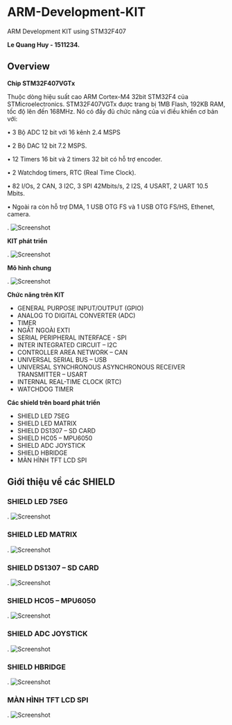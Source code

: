 # ARM-Development-KIT
ARM Development KIT using STM32F407

**Le Quang Huy - 1511234.**

## Overview
**Chip STM32F407VGTx** 

Thuộc dòng hiệu suất cao ARM Cortex-M4 32bit STM32F4 của STMicroelectronics. STM32F407VGTx được trang bị 1MB Flash, 192KB RAM, tốc độ lên đến 168MHz. Nó có đầy đủ chức năng của vi điều khiển cơ bản với:

• 3 Bộ ADC 12 bit với 16 kênh 2.4 MSPS

• 2 Bộ DAC 12 bit 7.2 MSPS.

• 12 Timers 16 bit và 2 timers 32 bit có hỗ trợ encoder.

• 2 Watchdog timers, RTC (Real Time Clock).

• 82 I/Os, 2 CAN, 3 I2C, 3 SPI 42Mbits/s, 2 I2S, 4 USART, 2 UART 10.5 Mbits.

• Ngoài ra còn hỗ trợ DMA, 1 USB OTG FS và 1 USB OTG FS/HS, Ethenet, camera.

. ![Screenshot](chipstm.PNG)

**KIT phát triển**

. ![Screenshot](Ketqua.jpg)


**Mô hình chung**

. ![Screenshot](idea.png)

**Chức năng trên KIT**

- GENERAL PURPOSE INPUT/OUTPUT (GPIO)
- ANALOG TO DIGITAL CONVERTER (ADC)
- TIMER
- NGẮT NGOÀI EXTI
- SERIAL PERIPHERAL INTERFACE - SPI
- INTER INTEGRATED CIRCUIT – I2C
- CONTROLLER AREA NETWORK – CAN
- UNIVERSAL SERIAL BUS – USB
- UNIVERSAL SYNCHRONOUS ASYNCHRONOUS RECEIVER TRANSMITTER – USART
- INTERNAL REAL-TIME CLOCK (RTC)
- WATCHDOG TIMER

**Các shield trên board phát triển**
- SHIELD LED 7SEG
- SHIELD LED MATRIX
- SHIELD DS1307 – SD CARD
- SHIELD HC05 – MPU6050
- SHIELD ADC JOYSTICK
- SHIELD HBRIDGE
- MÀN HÌNH TFT LCD SPI

## Giới thiệu về các SHIELD
### SHIELD LED 7SEG
. ![Screenshot](led7seg.PNG)
### SHIELD LED MATRIX
. ![Screenshot](ledmatrix.PNG)
### SHIELD DS1307 – SD CARD
. ![Screenshot](ds1307.PNG)
### SHIELD HC05 – MPU6050
. ![Screenshot](hc05.PNG)
### SHIELD ADC JOYSTICK
. ![Screenshot](joystick.PNG)
### SHIELD HBRIDGE
. ![Screenshot](hbridge.PNG)
### MÀN HÌNH TFT LCD SPI
. ![Screenshot](tft.PNG)
